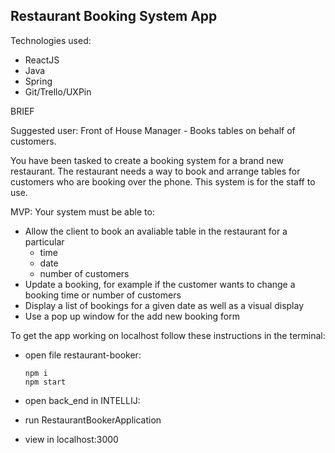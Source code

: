 Restaurant Booking System App
-

Technologies used: 
  - ReactJS
  - Java
  - Spring
  - Git/Trello/UXPin

BRIEF

Suggested user: Front of House Manager - Books tables on behalf of customers.

You have been tasked to create a booking system for a brand new restaurant. 
The restaurant needs a way to book and arrange tables for customers who are booking over the phone. 
This system is for the staff to use.

MVP:
Your system must be able to:

- Allow the client to book an avaliable table in the restaurant for a particular 
  * time 
  * date
  * number of customers
- Update a booking, for example if the customer wants to change a booking time or number of customers 
- Display a list of bookings for a given date as well as a visual display 
- Use a pop up window for the add new booking form 


To get the app working on localhost follow these instructions in the terminal:

 - open file restaurant-booker:
 
       npm i 
       npm start
      
 - open back_end in INTELLIJ:
  - run RestaurantBookerApplication
  
 - view in localhost:3000

